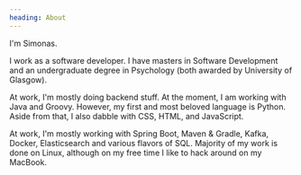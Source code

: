 ```yaml
---
heading: About
---
```


I'm Simonas.

I work as a software developer. I have masters in Software Development and an
undergraduate degree in Psychology (both awarded by University of Glasgow).

At work, I'm mostly doing backend stuff. At the moment, I am working with Java
and Groovy. However, my first and most beloved language is Python. Aside from
that, I also dabble with CSS, HTML, and JavaScript.

At work, I'm mostly working with Spring Boot, Maven & Gradle, Kafka, Docker, 
Elasticsearch and various flavors of SQL. Majority of my work is done on 
Linux, although on my free time I like to hack around on my MacBook.